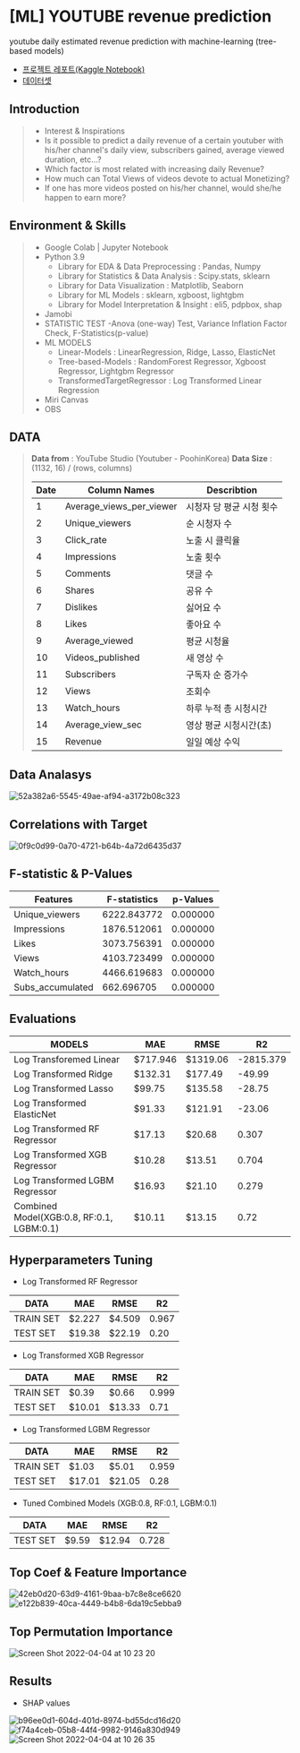 # [ML] YOUTUBE revenue prediction
youtube daily estimated revenue prediction with machine-learning (tree-based models)
- [프로젝트 레포트(Kaggle Notebook)](https://www.kaggle.com/code/kristhecoder/youtube-revenue-prediction)
- [데이터셋](https://www.kaggle.com/datasets/kristhecoder/youtube-revenue-data-20182021)

## Introduction
> - Interest & Inspirations
> - Is it possible to predict a daily revenue of a certain youtuber with his/her channel's daily view, subscribers gained, average viewed duration, etc...?
> - Which factor is most related with increasing daily Revenue?
> - How much can Total Views of videos devote to actual Monetizing?
> - If one has more videos posted on his/her channel, would she/he happen to earn more?

## Environment & Skills
> - Google Colab | Jupyter Notebook
> - Python 3.9
>   - Library for EDA & Data Preprocessing : Pandas, Numpy
>   - Library for Statistics & Data Analysis : Scipy.stats, sklearn
>   - Library for Data Visualization : Matplotlib, Seaborn
>   - Library for ML Models : sklearn, xgboost, lightgbm
>   - Library for Model Interpretation & Insight : eli5, pdpbox, shap
> - Jamobi
> - STATISTIC TEST
>     -Anova (one-way) Test, Variance Inflation Factor Check, F-Statistics(p-value)
> - ML MODELS
>    - Linear-Models : LinearRegression, Ridge, Lasso, ElasticNet
>   - Tree-based-Models : RandomForest Regressor, Xgboost Regressor, Lightgbm Regressor
>   - TransformedTargetRegressor : Log Transformed Linear Regression
> - Miri Canvas
> - OBS

## DATA
> **Data from** : YouTube Studio (Youtuber - PoohinKorea)
**Data Size** : (1132, 16) / (rows, columns)
> 
> 
> 
> | Date | Column Names | Describtion |
> | --- | --- | --- |
> | 1 | Average_views_per_viewer | 시청자 당 평균 시청 횟수 |
> | 2 | Unique_viewers | 순 시청자 수 |
> | 3 | Click_rate | 노출 시 클릭율 |
> | 4 | Impressions | 노출 횟수 |
> | 5 | Comments | 댓글 수 |
> | 6 | Shares | 공유 수 |
> | 7 | Dislikes | 싫어요 수 |
> | 8 | Likes | 좋아요 수 |
> | 9 | Average_viewed | 평균 시청율 |
> | 10 | Videos_published | 새 영상 수 |
> | 11 | Subscribers | 구독자 순 증가수 |
> | 12 | Views | 조회수 |
> | 13 | Watch_hours | 하루 누적 총 시청시간 |
> | 14 | Average_view_sec | 영상 평균 시청시간(초) |
> | 15 | Revenue | 일일 예상 수익 |


## Data Analasys
![52a382a6-5545-49ae-af94-a3172b08c323](https://user-images.githubusercontent.com/61719257/161460336-82275380-2d7e-42a9-90ee-66eebfb5c1e8.png)



## Correlations with Target
![0f9c0d99-0a70-4721-b64b-4a72d6435d37](https://user-images.githubusercontent.com/61719257/161459774-a916b9f4-b5df-4c98-a132-f4b14bad557e.png)

## F-statistic & P-Values
|Features       |F-statistics     |p-Values  |
|---------------|-----------------|----------|
|Unique_viewers	|6222.843772	|0.000000|
|Impressions	|1876.512061	|0.000000|
|Likes	|3073.756391	|0.000000|
|Views	|4103.723499	|0.000000|
|Watch_hours	|4466.619683	|0.000000|
|Subs_accumulated	|662.696705	|0.000000|

## Evaluations
|MODELS     |MAE        |RMSE       |R2       |
|-----------|-----------|-----------|---------|
|Log Transforemed Linear|$717.946   |$1319.06     |-2815.379|
|Log Transformed Ridge|$132.31|$177.49|-49.99|
|Log Transformed Lasso|$99.75|$135.58|-28.75|
|Log Transformed ElasticNet|$91.33|$121.91|-23.06|
|Log Transformed RF Regressor|$17.13|$20.68|0.307|
|Log Transformed XGB Regressor|$10.28|$13.51|0.704|
|Log Transformed LGBM Regressor|$16.93|$21.10|0.279|
|Combined Model(XGB:0.8, RF:0.1, LGBM:0.1)|$10.11|$13.15|0.72|

## Hyperparameters Tuning
- Log Transformed RF Regressor

|DATA     |MAE        |RMSE       |R2       |
|-----------|-----------|-----------|---------|
|TRAIN SET|$2.227|$4.509|0.967|
|TEST SET|$19.38|$22.19|0.20|

- Log Transformed XGB Regressor

|DATA     |MAE        |RMSE       |R2       |
|-----------|-----------|-----------|---------|
|TRAIN SET|$0.39|$0.66|0.999|
|TEST SET|$10.01|$13.33|0.71|

- Log Transformed LGBM Regressor

|DATA     |MAE        |RMSE       |R2       |
|-----------|-----------|-----------|---------|
|TRAIN SET|$1.03|$5.01|0.959|
|TEST SET|$17.01|$21.05|0.28|

- Tuned Combined Models (XGB:0.8, RF:0.1, LGBM:0.1)

|DATA     |MAE        |RMSE       |R2       |
|-----------|-----------|-----------|---------|
|TEST SET|$9.59|$12.94|0.728|

## Top Coef & Feature Importance
![42eb0d20-63d9-4161-9baa-b7c8e8ce6620](https://user-images.githubusercontent.com/61719257/161458455-14005702-a4e6-48db-aaf7-d1bb68771f93.png)
![e122b839-40ca-4449-b4b8-6da19c5ebba9](https://user-images.githubusercontent.com/61719257/161458501-4fff1f51-2a50-4909-b783-e92fef77c424.png)

## Top Permutation Importance
![Screen Shot 2022-04-04 at 10 23 20](https://user-images.githubusercontent.com/61719257/161459226-a1fe6cb9-b14c-4891-84b9-55a3cf204e96.png)

## Results
- SHAP values

![b96ee0d1-604d-401d-8974-bd55dcd16d20](https://user-images.githubusercontent.com/61719257/161459326-7b3d5eb9-91c7-44ae-89c9-c7a0c18b7784.png)
![f74a4ceb-05b8-44f4-9982-9146a830d949](https://user-images.githubusercontent.com/61719257/161459359-12ef7a67-15ff-41e2-b7af-e6121d19fb0f.png)
![Screen Shot 2022-04-04 at 10 26 35](https://user-images.githubusercontent.com/61719257/161459464-61b2d8d7-9f7f-414d-ac9e-77f2e216ea8b.png)



